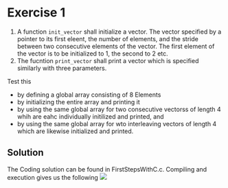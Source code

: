 # Exercise 1
1. A function `init_vector` shall initialize a vector. The vector specified by a pointer to its first eleent, the number of elements, and the stride between two consecutive elements of the vector. The first element of the vector is to be initialized to 1, the second to 2 etc. 
2. The fucntion `print_vector` shall print a vector which is specified similarly with three parameters.

Test this 
* by defining a global array consisting of 8 Elements
* by initializing the entire array and printing it
* by using the same global array for two consecutive vectorss of length 4 whih are eahc individually initilized and printed, and
* by using the same global array for wto interleaving vectors of length 4 which are likewise initialized and printed. 


## Solution 
The Coding solution can be found in FirstStepsWithC.c. Compiling and execution gives us the following
![](/Exercise01.png)